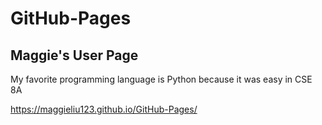 # GitHub-Pages
## Maggie's User Page

My favorite programming language is Python because it was easy in CSE 8A

https://maggieliu123.github.io/GitHub-Pages/